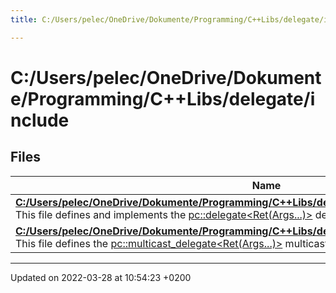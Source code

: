 ```yaml
---
title: C:/Users/pelec/OneDrive/Dokumente/Programming/C++Libs/delegate/include

---
```


# C:/Users/pelec/OneDrive/Dokumente/Programming/C++Libs/delegate/include



## Files

| Name           |
| -------------- |
| **[C:/Users/pelec/OneDrive/Dokumente/Programming/C++Libs/delegate/include/delegate.hpp](delegate_8hpp.md#file-delegate.hpp)** <br>This file defines and implements the [pc::delegate<Ret(Args...)>](classpc_1_1delegate_3_01_ret_07_args_8_8_8_08_4.md) delegate class.  |
| **[C:/Users/pelec/OneDrive/Dokumente/Programming/C++Libs/delegate/include/multicast_delegate.hpp](multicast__delegate_8hpp.md#file-multicast-delegate.hpp)** <br>This file defines the [pc::multicast_delegate<Ret(Args...)>](classpc_1_1multicast__delegate_3_01_ret_07_args_8_8_8_08_4.md) multicast_delegate class.  |






-------------------------------

Updated on 2022-03-28 at 10:54:23 +0200
